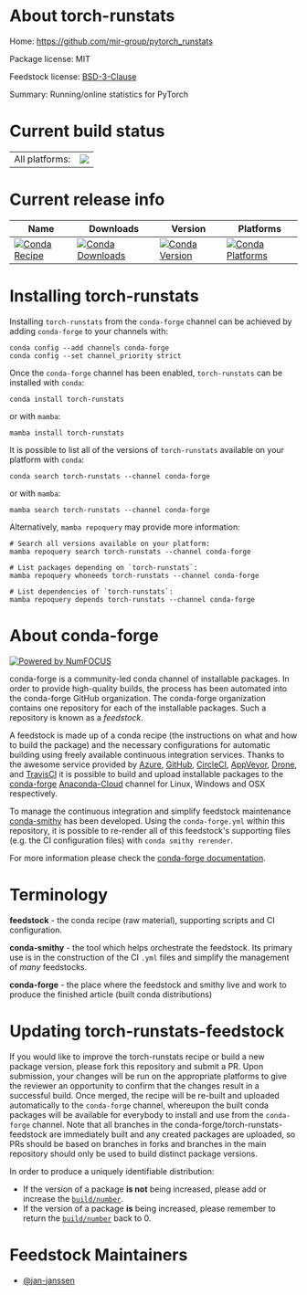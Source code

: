 About torch-runstats
====================

Home: https://github.com/mir-group/pytorch_runstats

Package license: MIT

Feedstock license: [BSD-3-Clause](https://github.com/conda-forge/torch-runstats-feedstock/blob/main/LICENSE.txt)

Summary: Running/online statistics for PyTorch

Current build status
====================


<table><tr><td>All platforms:</td>
    <td>
      <a href="https://dev.azure.com/conda-forge/feedstock-builds/_build/latest?definitionId=16273&branchName=main">
        <img src="https://dev.azure.com/conda-forge/feedstock-builds/_apis/build/status/torch-runstats-feedstock?branchName=main">
      </a>
    </td>
  </tr>
</table>

Current release info
====================

| Name | Downloads | Version | Platforms |
| --- | --- | --- | --- |
| [![Conda Recipe](https://img.shields.io/badge/recipe-torch--runstats-green.svg)](https://anaconda.org/conda-forge/torch-runstats) | [![Conda Downloads](https://img.shields.io/conda/dn/conda-forge/torch-runstats.svg)](https://anaconda.org/conda-forge/torch-runstats) | [![Conda Version](https://img.shields.io/conda/vn/conda-forge/torch-runstats.svg)](https://anaconda.org/conda-forge/torch-runstats) | [![Conda Platforms](https://img.shields.io/conda/pn/conda-forge/torch-runstats.svg)](https://anaconda.org/conda-forge/torch-runstats) |

Installing torch-runstats
=========================

Installing `torch-runstats` from the `conda-forge` channel can be achieved by adding `conda-forge` to your channels with:

```
conda config --add channels conda-forge
conda config --set channel_priority strict
```

Once the `conda-forge` channel has been enabled, `torch-runstats` can be installed with `conda`:

```
conda install torch-runstats
```

or with `mamba`:

```
mamba install torch-runstats
```

It is possible to list all of the versions of `torch-runstats` available on your platform with `conda`:

```
conda search torch-runstats --channel conda-forge
```

or with `mamba`:

```
mamba search torch-runstats --channel conda-forge
```

Alternatively, `mamba repoquery` may provide more information:

```
# Search all versions available on your platform:
mamba repoquery search torch-runstats --channel conda-forge

# List packages depending on `torch-runstats`:
mamba repoquery whoneeds torch-runstats --channel conda-forge

# List dependencies of `torch-runstats`:
mamba repoquery depends torch-runstats --channel conda-forge
```


About conda-forge
=================

[![Powered by
NumFOCUS](https://img.shields.io/badge/powered%20by-NumFOCUS-orange.svg?style=flat&colorA=E1523D&colorB=007D8A)](https://numfocus.org)

conda-forge is a community-led conda channel of installable packages.
In order to provide high-quality builds, the process has been automated into the
conda-forge GitHub organization. The conda-forge organization contains one repository
for each of the installable packages. Such a repository is known as a *feedstock*.

A feedstock is made up of a conda recipe (the instructions on what and how to build
the package) and the necessary configurations for automatic building using freely
available continuous integration services. Thanks to the awesome service provided by
[Azure](https://azure.microsoft.com/en-us/services/devops/), [GitHub](https://github.com/),
[CircleCI](https://circleci.com/), [AppVeyor](https://www.appveyor.com/),
[Drone](https://cloud.drone.io/welcome), and [TravisCI](https://travis-ci.com/)
it is possible to build and upload installable packages to the
[conda-forge](https://anaconda.org/conda-forge) [Anaconda-Cloud](https://anaconda.org/)
channel for Linux, Windows and OSX respectively.

To manage the continuous integration and simplify feedstock maintenance
[conda-smithy](https://github.com/conda-forge/conda-smithy) has been developed.
Using the ``conda-forge.yml`` within this repository, it is possible to re-render all of
this feedstock's supporting files (e.g. the CI configuration files) with ``conda smithy rerender``.

For more information please check the [conda-forge documentation](https://conda-forge.org/docs/).

Terminology
===========

**feedstock** - the conda recipe (raw material), supporting scripts and CI configuration.

**conda-smithy** - the tool which helps orchestrate the feedstock.
                   Its primary use is in the construction of the CI ``.yml`` files
                   and simplify the management of *many* feedstocks.

**conda-forge** - the place where the feedstock and smithy live and work to
                  produce the finished article (built conda distributions)


Updating torch-runstats-feedstock
=================================

If you would like to improve the torch-runstats recipe or build a new
package version, please fork this repository and submit a PR. Upon submission,
your changes will be run on the appropriate platforms to give the reviewer an
opportunity to confirm that the changes result in a successful build. Once
merged, the recipe will be re-built and uploaded automatically to the
`conda-forge` channel, whereupon the built conda packages will be available for
everybody to install and use from the `conda-forge` channel.
Note that all branches in the conda-forge/torch-runstats-feedstock are
immediately built and any created packages are uploaded, so PRs should be based
on branches in forks and branches in the main repository should only be used to
build distinct package versions.

In order to produce a uniquely identifiable distribution:
 * If the version of a package **is not** being increased, please add or increase
   the [``build/number``](https://docs.conda.io/projects/conda-build/en/latest/resources/define-metadata.html#build-number-and-string).
 * If the version of a package **is** being increased, please remember to return
   the [``build/number``](https://docs.conda.io/projects/conda-build/en/latest/resources/define-metadata.html#build-number-and-string)
   back to 0.

Feedstock Maintainers
=====================

* [@jan-janssen](https://github.com/jan-janssen/)

